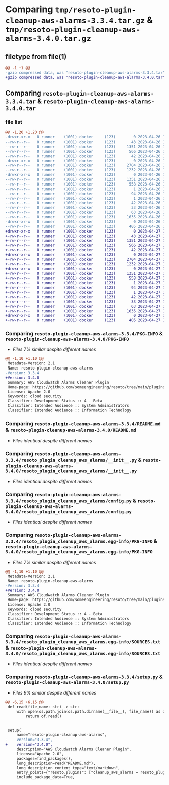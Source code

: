 # Comparing `tmp/resoto-plugin-cleanup-aws-alarms-3.3.4.tar.gz` & `tmp/resoto-plugin-cleanup-aws-alarms-3.4.0.tar.gz`

## filetype from file(1)

```diff
@@ -1 +1 @@
-gzip compressed data, was "resoto-plugin-cleanup-aws-alarms-3.3.4.tar", last modified: Wed Apr 26 16:51:29 2023, max compression
+gzip compressed data, was "resoto-plugin-cleanup-aws-alarms-3.4.0.tar", last modified: Thu Apr 27 11:25:34 2023, max compression
```

## Comparing `resoto-plugin-cleanup-aws-alarms-3.3.4.tar` & `resoto-plugin-cleanup-aws-alarms-3.4.0.tar`

### file list

```diff
@@ -1,20 +1,20 @@
-drwxr-xr-x   0 runner    (1001) docker     (123)        0 2023-04-26 16:51:29.250828 resoto-plugin-cleanup-aws-alarms-3.3.4/
--rw-r--r--   0 runner    (1001) docker     (123)       43 2023-04-26 16:49:29.000000 resoto-plugin-cleanup-aws-alarms-3.3.4/MANIFEST.in
--rw-r--r--   0 runner    (1001) docker     (123)     1351 2023-04-26 16:51:29.250828 resoto-plugin-cleanup-aws-alarms-3.3.4/PKG-INFO
--rw-r--r--   0 runner    (1001) docker     (123)      566 2023-04-26 16:49:29.000000 resoto-plugin-cleanup-aws-alarms-3.3.4/README.md
--rw-r--r--   0 runner    (1001) docker     (123)       42 2023-04-26 16:49:29.000000 resoto-plugin-cleanup-aws-alarms-3.3.4/requirements.txt
-drwxr-xr-x   0 runner    (1001) docker     (123)        0 2023-04-26 16:51:29.250828 resoto-plugin-cleanup-aws-alarms-3.3.4/resoto_plugin_cleanup_aws_alarms/
--rw-r--r--   0 runner    (1001) docker     (123)     2704 2023-04-26 16:49:29.000000 resoto-plugin-cleanup-aws-alarms-3.3.4/resoto_plugin_cleanup_aws_alarms/__init__.py
--rw-r--r--   0 runner    (1001) docker     (123)     1232 2023-04-26 16:49:29.000000 resoto-plugin-cleanup-aws-alarms-3.3.4/resoto_plugin_cleanup_aws_alarms/config.py
-drwxr-xr-x   0 runner    (1001) docker     (123)        0 2023-04-26 16:51:29.250828 resoto-plugin-cleanup-aws-alarms-3.3.4/resoto_plugin_cleanup_aws_alarms.egg-info/
--rw-r--r--   0 runner    (1001) docker     (123)     1351 2023-04-26 16:51:29.000000 resoto-plugin-cleanup-aws-alarms-3.3.4/resoto_plugin_cleanup_aws_alarms.egg-info/PKG-INFO
--rw-r--r--   0 runner    (1001) docker     (123)      558 2023-04-26 16:51:29.000000 resoto-plugin-cleanup-aws-alarms-3.3.4/resoto_plugin_cleanup_aws_alarms.egg-info/SOURCES.txt
--rw-r--r--   0 runner    (1001) docker     (123)        1 2023-04-26 16:51:29.000000 resoto-plugin-cleanup-aws-alarms-3.3.4/resoto_plugin_cleanup_aws_alarms.egg-info/dependency_links.txt
--rw-r--r--   0 runner    (1001) docker     (123)       94 2023-04-26 16:51:29.000000 resoto-plugin-cleanup-aws-alarms-3.3.4/resoto_plugin_cleanup_aws_alarms.egg-info/entry_points.txt
--rw-r--r--   0 runner    (1001) docker     (123)        1 2023-04-26 16:51:29.000000 resoto-plugin-cleanup-aws-alarms-3.3.4/resoto_plugin_cleanup_aws_alarms.egg-info/not-zip-safe
--rw-r--r--   0 runner    (1001) docker     (123)       42 2023-04-26 16:51:29.000000 resoto-plugin-cleanup-aws-alarms-3.3.4/resoto_plugin_cleanup_aws_alarms.egg-info/requires.txt
--rw-r--r--   0 runner    (1001) docker     (123)       33 2023-04-26 16:51:29.000000 resoto-plugin-cleanup-aws-alarms-3.3.4/resoto_plugin_cleanup_aws_alarms.egg-info/top_level.txt
--rw-r--r--   0 runner    (1001) docker     (123)       63 2023-04-26 16:51:29.250828 resoto-plugin-cleanup-aws-alarms-3.3.4/setup.cfg
--rw-r--r--   0 runner    (1001) docker     (123)     1635 2023-04-26 16:49:29.000000 resoto-plugin-cleanup-aws-alarms-3.3.4/setup.py
-drwxr-xr-x   0 runner    (1001) docker     (123)        0 2023-04-26 16:51:29.250828 resoto-plugin-cleanup-aws-alarms-3.3.4/test/
--rw-r--r--   0 runner    (1001) docker     (123)      405 2023-04-26 16:49:29.000000 resoto-plugin-cleanup-aws-alarms-3.3.4/test/test_config.py
+drwxr-xr-x   0 runner    (1001) docker     (123)        0 2023-04-27 11:25:34.096356 resoto-plugin-cleanup-aws-alarms-3.4.0/
+-rw-r--r--   0 runner    (1001) docker     (123)       43 2023-04-27 11:22:46.000000 resoto-plugin-cleanup-aws-alarms-3.4.0/MANIFEST.in
+-rw-r--r--   0 runner    (1001) docker     (123)     1351 2023-04-27 11:25:34.096356 resoto-plugin-cleanup-aws-alarms-3.4.0/PKG-INFO
+-rw-r--r--   0 runner    (1001) docker     (123)      566 2023-04-27 11:22:46.000000 resoto-plugin-cleanup-aws-alarms-3.4.0/README.md
+-rw-r--r--   0 runner    (1001) docker     (123)       42 2023-04-27 11:22:46.000000 resoto-plugin-cleanup-aws-alarms-3.4.0/requirements.txt
+drwxr-xr-x   0 runner    (1001) docker     (123)        0 2023-04-27 11:25:34.092356 resoto-plugin-cleanup-aws-alarms-3.4.0/resoto_plugin_cleanup_aws_alarms/
+-rw-r--r--   0 runner    (1001) docker     (123)     2704 2023-04-27 11:22:46.000000 resoto-plugin-cleanup-aws-alarms-3.4.0/resoto_plugin_cleanup_aws_alarms/__init__.py
+-rw-r--r--   0 runner    (1001) docker     (123)     1232 2023-04-27 11:22:46.000000 resoto-plugin-cleanup-aws-alarms-3.4.0/resoto_plugin_cleanup_aws_alarms/config.py
+drwxr-xr-x   0 runner    (1001) docker     (123)        0 2023-04-27 11:25:34.096356 resoto-plugin-cleanup-aws-alarms-3.4.0/resoto_plugin_cleanup_aws_alarms.egg-info/
+-rw-r--r--   0 runner    (1001) docker     (123)     1351 2023-04-27 11:25:34.000000 resoto-plugin-cleanup-aws-alarms-3.4.0/resoto_plugin_cleanup_aws_alarms.egg-info/PKG-INFO
+-rw-r--r--   0 runner    (1001) docker     (123)      558 2023-04-27 11:25:34.000000 resoto-plugin-cleanup-aws-alarms-3.4.0/resoto_plugin_cleanup_aws_alarms.egg-info/SOURCES.txt
+-rw-r--r--   0 runner    (1001) docker     (123)        1 2023-04-27 11:25:34.000000 resoto-plugin-cleanup-aws-alarms-3.4.0/resoto_plugin_cleanup_aws_alarms.egg-info/dependency_links.txt
+-rw-r--r--   0 runner    (1001) docker     (123)       94 2023-04-27 11:25:34.000000 resoto-plugin-cleanup-aws-alarms-3.4.0/resoto_plugin_cleanup_aws_alarms.egg-info/entry_points.txt
+-rw-r--r--   0 runner    (1001) docker     (123)        1 2023-04-27 11:25:34.000000 resoto-plugin-cleanup-aws-alarms-3.4.0/resoto_plugin_cleanup_aws_alarms.egg-info/not-zip-safe
+-rw-r--r--   0 runner    (1001) docker     (123)       42 2023-04-27 11:25:34.000000 resoto-plugin-cleanup-aws-alarms-3.4.0/resoto_plugin_cleanup_aws_alarms.egg-info/requires.txt
+-rw-r--r--   0 runner    (1001) docker     (123)       33 2023-04-27 11:25:34.000000 resoto-plugin-cleanup-aws-alarms-3.4.0/resoto_plugin_cleanup_aws_alarms.egg-info/top_level.txt
+-rw-r--r--   0 runner    (1001) docker     (123)       63 2023-04-27 11:25:34.100356 resoto-plugin-cleanup-aws-alarms-3.4.0/setup.cfg
+-rw-r--r--   0 runner    (1001) docker     (123)     1635 2023-04-27 11:22:46.000000 resoto-plugin-cleanup-aws-alarms-3.4.0/setup.py
+drwxr-xr-x   0 runner    (1001) docker     (123)        0 2023-04-27 11:25:34.096356 resoto-plugin-cleanup-aws-alarms-3.4.0/test/
+-rw-r--r--   0 runner    (1001) docker     (123)      405 2023-04-27 11:22:46.000000 resoto-plugin-cleanup-aws-alarms-3.4.0/test/test_config.py
```

### Comparing `resoto-plugin-cleanup-aws-alarms-3.3.4/PKG-INFO` & `resoto-plugin-cleanup-aws-alarms-3.4.0/PKG-INFO`

 * *Files 7% similar despite different names*

```diff
@@ -1,10 +1,10 @@
 Metadata-Version: 2.1
 Name: resoto-plugin-cleanup-aws-alarms
-Version: 3.3.4
+Version: 3.4.0
 Summary: AWS Cloudwatch Alarms Cleaner Plugin
 Home-page: https://github.com/someengineering/resoto/tree/main/plugins/cleanup_aws_alarms
 License: Apache 2.0
 Keywords: cloud security
 Classifier: Development Status :: 4 - Beta
 Classifier: Intended Audience :: System Administrators
 Classifier: Intended Audience :: Information Technology
```

### Comparing `resoto-plugin-cleanup-aws-alarms-3.3.4/README.md` & `resoto-plugin-cleanup-aws-alarms-3.4.0/README.md`

 * *Files identical despite different names*

### Comparing `resoto-plugin-cleanup-aws-alarms-3.3.4/resoto_plugin_cleanup_aws_alarms/__init__.py` & `resoto-plugin-cleanup-aws-alarms-3.4.0/resoto_plugin_cleanup_aws_alarms/__init__.py`

 * *Files identical despite different names*

### Comparing `resoto-plugin-cleanup-aws-alarms-3.3.4/resoto_plugin_cleanup_aws_alarms/config.py` & `resoto-plugin-cleanup-aws-alarms-3.4.0/resoto_plugin_cleanup_aws_alarms/config.py`

 * *Files identical despite different names*

### Comparing `resoto-plugin-cleanup-aws-alarms-3.3.4/resoto_plugin_cleanup_aws_alarms.egg-info/PKG-INFO` & `resoto-plugin-cleanup-aws-alarms-3.4.0/resoto_plugin_cleanup_aws_alarms.egg-info/PKG-INFO`

 * *Files 7% similar despite different names*

```diff
@@ -1,10 +1,10 @@
 Metadata-Version: 2.1
 Name: resoto-plugin-cleanup-aws-alarms
-Version: 3.3.4
+Version: 3.4.0
 Summary: AWS Cloudwatch Alarms Cleaner Plugin
 Home-page: https://github.com/someengineering/resoto/tree/main/plugins/cleanup_aws_alarms
 License: Apache 2.0
 Keywords: cloud security
 Classifier: Development Status :: 4 - Beta
 Classifier: Intended Audience :: System Administrators
 Classifier: Intended Audience :: Information Technology
```

### Comparing `resoto-plugin-cleanup-aws-alarms-3.3.4/resoto_plugin_cleanup_aws_alarms.egg-info/SOURCES.txt` & `resoto-plugin-cleanup-aws-alarms-3.4.0/resoto_plugin_cleanup_aws_alarms.egg-info/SOURCES.txt`

 * *Files identical despite different names*

### Comparing `resoto-plugin-cleanup-aws-alarms-3.3.4/setup.py` & `resoto-plugin-cleanup-aws-alarms-3.4.0/setup.py`

 * *Files 9% similar despite different names*

```diff
@@ -6,15 +6,15 @@
 def read(file_name: str) -> str:
     with open(os.path.join(os.path.dirname(__file__), file_name)) as of:
         return of.read()
 
 
 setup(
     name="resoto-plugin-cleanup-aws-alarms",
-    version="3.3.4",
+    version="3.4.0",
     description="AWS Cloudwatch Alarms Cleaner Plugin",
     license="Apache 2.0",
     packages=find_packages(),
     long_description=read("README.md"),
     long_description_content_type="text/markdown",
     entry_points={"resoto.plugins": ["cleanup_aws_alarms = resoto_plugin_cleanup_aws_alarms:CleanupAWSAlarmsPlugin"]},
     include_package_data=True,
```

